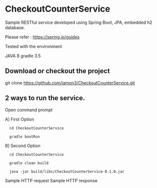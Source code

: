 # CheckoutCounterService
Sample RESTful service developed using Spring Boot, JPA, embedded h2 database.

Please refer : https://spring.io/guides

Tested with the environment

   JAVA 8
   gradle 3.5
    
Download or checkout the project
----------------------------------

   git clone https://github.com/iamon3/CheckoutCounterService.git
    
    
2 ways to run the service. 
--------------------------

Open command prompt

   A] First Option 
   
      cd CheckoutCounterService
      
      gradle bootRun
            
   B] Second Option
   
      cd CheckoutCounterService
      
      gradle clean build
      
      java -jar build/libs/CheckoutCounterService-0.1.0.jar


Sample HTTP request
Sample HTTP response
